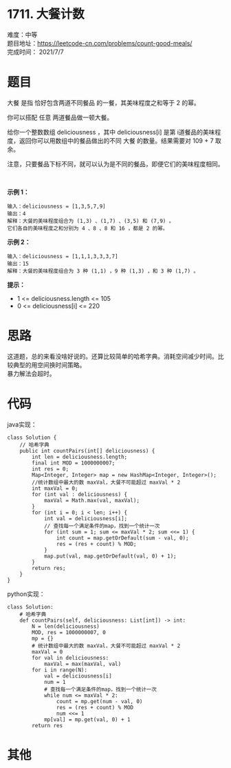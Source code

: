 
# 1711. 大餐计数
难度：中等   
题目地址：https://leetcode-cn.com/problems/count-good-meals/     
完成时间：  2021/7/7   
# 题目
大餐 是指 恰好包含两道不同餐品 的一餐，其美味程度之和等于 2 的幂。

你可以搭配 任意 两道餐品做一顿大餐。

给你一个整数数组 deliciousness ，其中 deliciousness[i] 是第 i​​​​​​​​​​​​​​ 道餐品的美味程度，返回你可以用数组中的餐品做出的不同 大餐 的数量。结果需要对 109 + 7 取余。

注意，只要餐品下标不同，就可以认为是不同的餐品，即便它们的美味程度相同。

 

**示例 1：**
```
输入：deliciousness = [1,3,5,7,9]
输出：4
解释：大餐的美味程度组合为 (1,3) 、(1,7) 、(3,5) 和 (7,9) 。
它们各自的美味程度之和分别为 4 、8 、8 和 16 ，都是 2 的幂。
```
**示例 2：**
```
输入：deliciousness = [1,1,1,3,3,3,7]
输出：15
解释：大餐的美味程度组合为 3 种 (1,1) ，9 种 (1,3) ，和 3 种 (1,7) 。
```

**提示：**

+ 1 <= deliciousness.length <= 105
+ 0 <= deliciousness[i] <= 220

# 思路
这道题，总的来看没啥好说的。还算比较简单的哈希字典。消耗空间减少时间。比较典型的用空间换时间策略。  
暴力解法会超时。

# 代码
java实现：   
```
class Solution {
    // 哈希字典
    public int countPairs(int[] deliciousness) {
        int len = deliciousness.length;
        final int MOD = 1000000007;
        int res = 0;
        Map<Integer, Integer> map = new HashMap<Integer, Integer>();
        //统计数组中最大的数 maxVal，大餐不可能超过 maxVal * 2
        int maxVal = 0;
        for (int val : deliciousness) {
            maxVal = Math.max(val, maxVal);
        }
        for (int i = 0; i < len; i++) {
            int val = deliciousness[i];
            // 查找每一个满足条件的map，找到一个统计一次
            for (int sum = 1; sum <= maxVal * 2; sum <<= 1) {
                int count = map.getOrDefault(sum - val, 0);
                res = (res + count) % MOD;
            }
            map.put(val, map.getOrDefault(val, 0) + 1);
        }
        return res;
    }
}
```
python实现：   
```
class Solution:
    # 哈希字典
    def countPairs(self, deliciousness: List[int]) -> int:
        N = len(deliciousness)
        MOD, res = 1000000007, 0
        mp = {}
        # 统计数组中最大的数 maxVal，大餐不可能超过 maxVal * 2
        maxVal = 0
        for val in deliciousness:
            maxVal = max(maxVal, val)
        for i in range(N):
            val = deliciousness[i]
            num = 1
            # 查找每一个满足条件的map，找到一个统计一次
            while num <= maxVal * 2:
                count = mp.get(num - val, 0)
                res = (res + count) % MOD
                num <<= 1
            mp[val] = mp.get(val, 0) + 1
        return res
```
# 其他